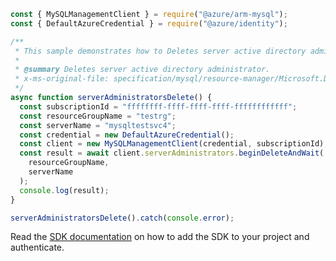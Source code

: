 ```javascript
const { MySQLManagementClient } = require("@azure/arm-mysql");
const { DefaultAzureCredential } = require("@azure/identity");

/**
 * This sample demonstrates how to Deletes server active directory administrator.
 *
 * @summary Deletes server active directory administrator.
 * x-ms-original-file: specification/mysql/resource-manager/Microsoft.DBforMySQL/stable/2017-12-01/examples/ServerAdminDelete.json
 */
async function serverAdministratorsDelete() {
  const subscriptionId = "ffffffff-ffff-ffff-ffff-ffffffffffff";
  const resourceGroupName = "testrg";
  const serverName = "mysqltestsvc4";
  const credential = new DefaultAzureCredential();
  const client = new MySQLManagementClient(credential, subscriptionId);
  const result = await client.serverAdministrators.beginDeleteAndWait(
    resourceGroupName,
    serverName
  );
  console.log(result);
}

serverAdministratorsDelete().catch(console.error);
```

Read the [SDK documentation](https://github.com/Azure/azure-sdk-for-js/blob/%40azure%2Farm-mysql_5.0.1/sdk/mysql/arm-mysql/README.md) on how to add the SDK to your project and authenticate.
